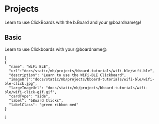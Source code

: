 # Projects

Learn to use ClickBoards with the b.Board and your @boardname@!

## Basic

Learn to use Clickboards with your @boardname@.

```codecard
[
{
  "name": "WiFi BLE",
  "url":"docs/static/mb/projects/bboard-tutorials/wifi-ble/wifi-ble",
  "description": "Learn to use the WiFi-BLE Clickboard",
  "imageUrl":"docs/static/mb/projects/bboard-tutorials/wifi-ble/wifi-ble-click.jpg",
  "largeImageUrl": "docs/static/mb/projects/bboard-tutorials/wifi-ble/wifi-click-gif.gif",
  "cardType": "side",
  "label": "bBoard Clicks",
  "labelClass": "green ribbon med"
}

]
```